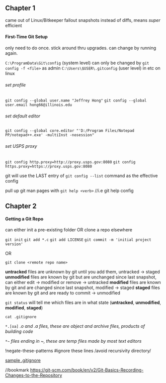 ## Chapter 1
came out of Linux/Bitkeeper fallout
snapshots instead of diffs, means *super* efficient


#### First-Time Git Setup
only need to do once. stick around thru upgrades.
can change by running again.

`C:\ProgramData\Git\config` (system level) can only be changed by `git config -f <file>` as admin
`C:\Users\$USER\.gitconfig` (user level)
in etc on linux

###### set profile
`git config --global user.name "Jeffrey Hong"`
`git config --global user.email hong66@illinois.edu`

###### set default editor 
`git config --global core.editor "'D:/Program Files/Notepad PP/notepad++.exe' -multiInst -nosession"`

###### set USPS proxy
`git config http.proxy=http://proxy.usps.gov:8080`
`git config https.proxy=https://proxy.usps.gov:8080`

git will use the LAST entry of `git config --list` command as the effective config

pull up git man pages with `git help <verb>` //i.e git help config

## Chapter 2
#### Getting a Git Repo
can either init a pre-existing folder OR clone a repo elsewhere

`git init`
`git add *.c`
`git add LICENSE`
`git commit -m 'initial project version'`

OR

`git clone <remote repo name>`

**untracked** files are unknown by git until you add them, untracked -> staged
**unmodified** files are known by git but are unchanged since last snapshot, can either edit -> modified or remove -> untracked
**modified** files are known by git and are changed since last snapshot, modified -> staged
**staged** files are known by git and are ready to commit -> unmodified

`git status` will tell me which files are in what state (**untracked**, **unmodified**, **modified**, **staged**)

`cat .gitignore`

`*.[oa]` _.o and .a files, these are object and archive files, products of building code_

`*~` _files ending in ~, these are temp files made by most text editors_

!negate-these-patterns
#ignore these lines
/avoid recursivity
directory/

[sample .gitignore](./.gitignore-sample)


//bookmark
https://git-scm.com/book/en/v2/Git-Basics-Recording-Changes-to-the-Repository




